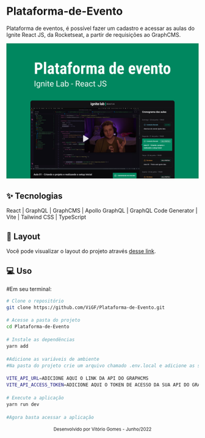 # Plataforma-de-Evento
Plataforma de eventos, é possível fazer um cadastro e acessar as aulas do Ignite React JS, da Rocketseat, a partir de requisições ao GraphCMS.

![cover](src/assets/capa.png)

## ✨ Tecnologias
React | GraphQL | GraphCMS | Apollo GraphQL | GraphQL Code Generator | Vite | Tailwind CSS | TypeScript

## 🔖 Layout
Você pode visualizar o layout do projeto através [desse link](https://www.figma.com/file/9EBWD92k1VQ7NLMlVJROYD/Plataforma-de-evento---Ignite-Lab-(Community)?node-id=24%3A904).

## 💻 Uso
#Em seu terminal:
```bash
# Clone o repositório
git clone https://github.com/ViGF/Plataforma-de-Evento.git

# Acesse a pasta do projeto
cd Plataforma-de-Evento

# Instale as dependências
yarn add

#Adicione as variáveis de ambiente
#Na pasta do projeto crie um arquivo chamado .env.local e adicione as seguintes informações

VITE_API_URL=ADICIONE AQUI O LINK DA API DO GRAPHCMS
VITE_API_ACCESS_TOKEN=ADICIONE AQUI O TOKEN DE ACESSO DA SUA API DO GRAPHCMS

# Execute a aplicação
yarn run dev

#Agora basta acessar a aplicação
```

<div align="center">
  <small>Desenvolvido por Vitório Gomes - Junho/2022</small>  
</div>
